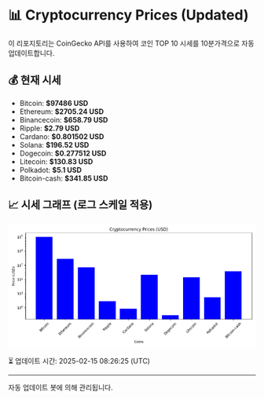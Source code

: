 
# 📊 Cryptocurrency Prices (Updated)

이 리포지토리는 CoinGecko API를 사용하여 코인 TOP 10 시세를 10분가격으로 자동 업데이트합니다.

## 💰 현재 시세
- Bitcoin: **$97486 USD**
- Ethereum: **$2705.24 USD**
- Binancecoin: **$658.79 USD**
- Ripple: **$2.79 USD**
- Cardano: **$0.801502 USD**
- Solana: **$196.52 USD**
- Dogecoin: **$0.277512 USD**
- Litecoin: **$130.83 USD**
- Polkadot: **$5.1 USD**
- Bitcoin-cash: **$341.85 USD**

## 📈 시세 그래프 (로그 스케일 적용)
![Crypto Prices](crypto_prices.png)

⏳ 업데이트 시간: 2025-02-15 08:26:25 (UTC)

---
자동 업데이트 봇에 의해 관리됩니다.
